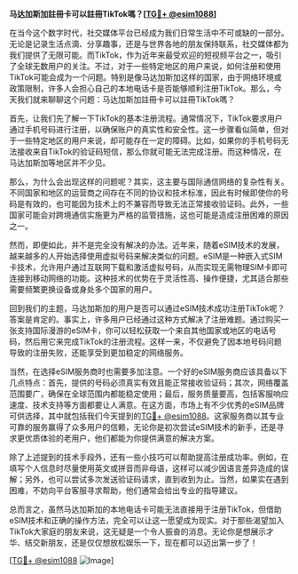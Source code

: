 **马达加斯加註冊卡可以註冊TikTok嗎？[[TG💪+ @esim1088](https://t.me/s/esim1088)]**

在当今这个数字时代，社交媒体平台已经成为我们日常生活中不可或缺的一部分。无论是记录生活点滴、分享趣事，还是与世界各地的朋友保持联系，社交媒体都为我们提供了无限可能。而TikTok，作为近年来最受欢迎的短视频平台之一，吸引了全球无数用户的关注。不过，对于一些特定地区的用户来说，如何注册和使用TikTok可能会成为一个问题。特别是像马达加斯加这样的国家，由于网络环境或政策限制，许多人会担心自己的本地电话卡是否能够顺利注册TikTok。那么，今天我们就来聊聊这个问题：马达加斯加註冊卡可以註冊TikTok嗎？

首先，让我们先了解一下TikTok的基本注册流程。通常情况下，TikTok要求用户通过手机号码进行注册，以确保账户的真实性和安全性。这一步骤看似简单，但对于一些特定地区的用户来说，却可能存在一定的障碍。比如，如果你的手机号码无法接收来自TikTok的验证码短信，那么你就可能无法完成注册。而这种情况，在马达加斯加等地区并不少见。

那么，为什么会出现这样的问题呢？其实，这主要与国际通信网络的复杂性有关。不同国家和地区的运营商之间存在不同的协议和技术标准，因此有时候即使你的号码是有效的，也可能因为技术上的不兼容而导致无法正常接收验证码。此外，一些国家可能会对跨境通信实施更为严格的监管措施，这也可能是造成注册困难的原因之一。

然而，即便如此，并不是完全没有解决的办法。近年来，随着eSIM技术的发展，越来越多的人开始选择使用虚拟号码来解决类似的问题。eSIM是一种嵌入式SIM卡技术，允许用户通过互联网下载和激活虚拟号码，从而实现无需物理SIM卡即可连接到移动网络的功能。这种技术的优势在于灵活性高、操作便捷，尤其适合那些需要频繁更换设备或身处多个国家的用户。

回到我们的主题，马达加斯加的用户是否可以通过eSIM技术成功注册TikTok呢？答案是肯定的。事实上，许多用户已经通过这种方式解决了注册难题。通过购买一张支持国际漫游的eSIM卡，你可以轻松获取一个来自其他国家或地区的电话号码，然后用它来完成TikTok的注册流程。这样一来，不仅避免了因本地号码问题导致的注册失败，还能享受到更加稳定的网络服务。

当然，在选择eSIM服务商时也需要多加注意。一个好的eSIM服务商应该具备以下几点特点：首先，提供的号码必须真实有效且能正常接收验证码；其次，网络覆盖范围要广，确保在全球范围内都能稳定使用；最后，服务质量要高，包括客服响应速度、技术支持等方面都要让人满意。在这方面，市场上有不少优秀的eSIM品牌可供选择，其中就包括我们今天提到的[TG💪+ @esim1088](https://t.me/s/esim1088)。这家服务商以其专业可靠的服务赢得了众多用户的信赖，无论你是初次尝试eSIM技术的新手，还是寻求更优质体验的老用户，他们都能为你提供满意的解决方案。

除了上述提到的技术手段外，还有一些小技巧可以帮助提高注册成功率。例如，在填写个人信息时尽量使用英文或拼音而非母语，这样可以减少因语言差异造成的误解；另外，也可以尝试多次发送验证码请求，直到收到为止。当然，如果实在遇到困难，不妨向平台客服寻求帮助，他们通常会给出专业的指导建议。

总而言之，虽然马达加斯加的本地电话卡可能无法直接用于注册TikTok，但借助eSIM技术和正确的操作方法，完全可以让这一愿望成为现实。对于那些渴望加入TikTok大家庭的朋友来说，这无疑是一个令人振奋的消息。无论你是想展示才华、结交新朋友，还是仅仅想放松娱乐一下，现在都可以迈出第一步了！

[[TG💪+ @esim1088](https://t.me/s/esim1088) ![Image](https://i.postimg.cc/4NQfJmqS/Snipaste-2025-05-13-00-14-12.png)]